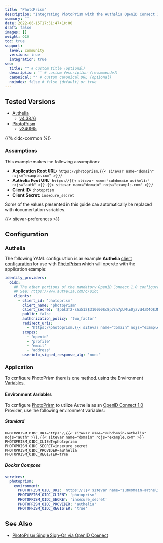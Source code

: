 ```yaml
---
title: "PhotoPrism"
description: "Integrating PhotoPrism with the Authelia OpenID Connect 1.0 Provider."
summary: ""
date: 2022-06-15T17:51:47+10:00
draft: false
images: []
weight: 620
toc: true
support:
  level: community
  versions: true
  integration: true
seo:
  title: "" # custom title (optional)
  description: "" # custom description (recommended)
  canonical: "" # custom canonical URL (optional)
  noindex: false # false (default) or true
---
```


## Tested Versions

- [Authelia]
  - [v4.38.16](https://github.com/authelia/authelia/releases/tag/v4.38.16)
- [PhotoPrism]
  - [v240915](https://github.com/photoprism/photoprism/releases/tag/240915-e1280b2fb)

{{% oidc-common %}}

### Assumptions

This example makes the following assumptions:

- __Application Root URL:__ `https://photoprism.{{< sitevar name="domain" nojs="example.com" >}}/`
- __Authelia Root URL:__ `https://{{< sitevar name="subdomain-authelia" nojs="auth" >}}.{{< sitevar name="domain" nojs="example.com" >}}/`
- __Client ID:__ `photoprism`
- __Client Secret:__ `insecure_secret`

Some of the values presented in this guide can automatically be replaced with documentation variables.

{{< sitevar-preferences >}}

## Configuration

### Authelia

The following YAML configuration is an example __Authelia__ [client configuration] for use with [PhotoPrism] which will
operate with the application example:

```yaml {title="configuration.yml"}
identity_providers:
  oidc:
    ## The other portions of the mandatory OpenID Connect 1.0 configuration go here.
    ## See: https://www.authelia.com/c/oidc
    clients:
      - client_id: 'photoprism'
        client_name: 'photoprism'
        client_secret: '$pbkdf2-sha512$310000$c8p78n7pUMln0jzvd4aK4Q$JNRBzwAo0ek5qKn50cFzzvE9RXV88h1wJn5KGiHrD0YKtZaR/nCb2CJPOsKaPK0hjf.9yHxzQGZziziccp6Yng'  # The digest of 'insecure_secret'.
        public: false
        authorization_policy: 'two_factor'
        redirect_uris:
          - 'https://photoprism.{{< sitevar name="domain" nojs="example.com" >}}/api/v1/oidc/redirect'
        scopes:
          - 'openid'
          - 'profile'
          - 'email'
          - 'address'
        userinfo_signed_response_alg: 'none'
```

### Application

To configure [PhotoPrism] there is one method, using the [Environment Variables](#environment-variables).

#### Environment Variables

To configure [PhotoPrism] to utilize Authelia as an [OpenID Connect 1.0] Provider, use the following environment variables:

##### Standard

```shell {title=".env"}
PHOTOPRISM_OIDC_URI=https://{{< sitevar name="subdomain-authelia" nojs="auth" >}}.{{< sitevar name="domain" nojs="example.com" >}}
PHOTOPRISM_OIDC_CLIENT=photoprism
PHOTOPRISM_OIDC_SECRET=insecure_secret
PHOTOPRISM_OIDC_PROVIDER=authelia
PHOTOPRISM_OIDC_REGISTER=true
```

##### Docker Compose

```yaml {title="compose.yml"}
services:
  photoprism:
    environment:
      PHOTOPRISM_OIDC_URI: 'https://{{< sitevar name="subdomain-authelia" nojs="auth" >}}.{{< sitevar name="domain" nojs="example.com" >}}'
      PHOTOPRISM_OIDC_CLIENT: 'photoprism'
      PHOTOPRISM_OIDC_SECRET: 'insecure_secret'
      PHOTOPRISM_OIDC_PROVIDER: 'authelia'
      PHOTOPRISM_OIDC_REGISTER: 'true'
```

## See Also

- [PhotoPrism Single Sign-On via OpenID Connect](https://docs.photoprism.app/getting-started/advanced/openid-connect/)

[PhotoPrism]: https://photoprism.app/
[Authelia]: https://www.authelia.com
[OpenID Connect 1.0]: ../../openid-connect/introduction.md
[client configuration]: ../../../configuration/identity-providers/openid-connect/clients.md
